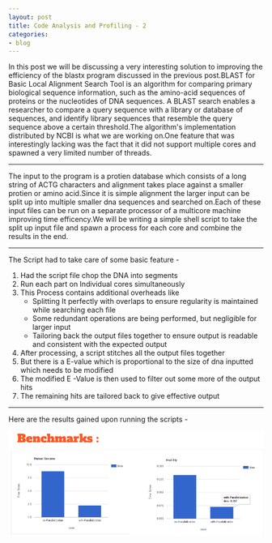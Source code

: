 ```yaml
---
layout: post
title: Code Analysis and Profiling - 2
categories:
- blog
---
```


In this post we will be discussing a very interesting solution to improving the efficiency of the blastx program discussed in the previous post.BLAST for Basic Local Alignment Search Tool is an algorithm for comparing primary biological sequence information, such as the amino-acid sequences of proteins or the nucleotides of DNA sequences. A BLAST search enables a researcher to compare a query sequence with a library or database of sequences, and identify library sequences that resemble the query sequence above a certain threshold.The algorithm's implementation distributed by NCBI is what we are working on.One feature that was interestingly lacking was the fact that it did not support multiple cores and spawned a very limited number of threads.

---

The input to the program is a protien database which consists of a long string of ACTG characters and alignment takes place against a smaller protien or amino acid.Since it is simple alignment the larger input can be split up into multiple smaller dna sequences and searched on.Each of these input files can be run on a separate processor of a multicore machine improving time efficency.We will be writing a simple shell script to take the split up input file and spawn a process for each core and combine the results in the end.

---

The Script had to take care of some basic feature - 

1. Had the script file chop the DNA into segments
2. Run each part on Individual cores simultaneously 
3. This Process contains additional overheads like 
	- Splitting It perfectly with overlaps to ensure regularity is maintained while searching each file
	- Some redundant operations are being performed, but negligible for larger input
	- Tailoring back the output files together to ensure output is readable and consistent with the expected output
4. After processing, a script stitches all the output files together
5. But there is a E-value which is proportional to the size of dna inputted which needs to be modified
6. The modified E -Value is then used to filter out some more of the output hits
7. The remaining hits are tailored back to give effective output


---

Here are the results gained upon running the scripts - 

![Benchmarks](/assets/benchmarks.png)



